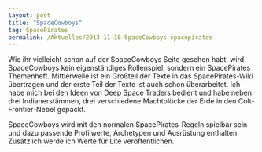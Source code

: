 ```yaml
---
layout: post
title: "SpaceCowboys"
tag: SpacePirates
permalink: /Aktuelles/2013-11-18-SpaceCowboys-spacepirates
---
```


Wie ihr vielleicht schon auf der SpaceCowboys Seite gesehen habt, wird SpaceCowboys kein eigenständiges Rollenspiel, sondern ein SpacePirates Themenheft. Mittlerweile ist ein Großteil der Texte in das SpacePirates-Wiki übertragen und der erste Teil der Texte ist auch schon überarbeitet. Ich habe mich bei den Ideen von Deep Space Traders bedient und habe neben drei Indianerstämmen, drei verschiedene Machtblöcke der Erde in den Colt-Frontier-Nebel gepackt.

SpaceCowboys wird mit den normalen SpacePirates-Regeln spielbar sein und dazu passende Profilwerte, Archetypen und Ausrüstung enthalten. Zusätzlich werde ich Werte für Lite veröffentlichen.
